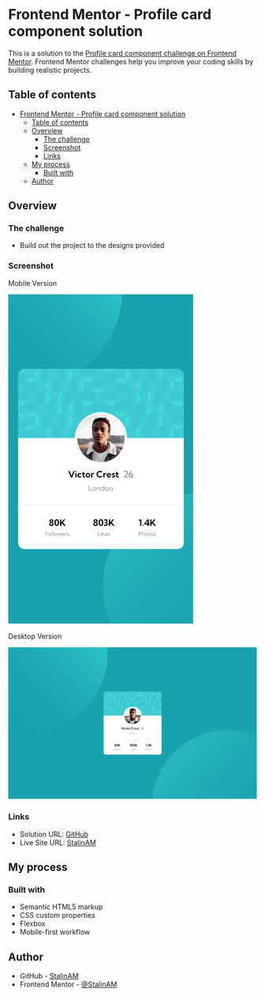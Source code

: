 # Frontend Mentor - Profile card component solution

This is a solution to the [Profile card component challenge on Frontend Mentor](https://www.frontendmentor.io/challenges/profile-card-component-cfArpWshJ). Frontend Mentor challenges help you improve your coding skills by building realistic projects. 

## Table of contents

- [Frontend Mentor - Profile card component solution](#frontend-mentor---profile-card-component-solution)
  - [Table of contents](#table-of-contents)
  - [Overview](#overview)
    - [The challenge](#the-challenge)
    - [Screenshot](#screenshot)
    - [Links](#links)
  - [My process](#my-process)
    - [Built with](#built-with)
  - [Author](#author)

## Overview

### The challenge

- Build out the project to the designs provided

### Screenshot

Mobile Version

![](./images/screenshot.png)

Desktop Version

![](./images/screenshot1.png)

### Links

- Solution URL: [GitHub](https://github.com/StalinAM/profile-card.git)
- Live Site URL: [StalinAM](https://stalinam.github.io/profile-card/)

## My process

### Built with

- Semantic HTML5 markup
- CSS custom properties
- Flexbox
- Mobile-first workflow

## Author

- GitHub - [StalinAM](https://github.com/StalinAM)
- Frontend Mentor - [@StalinAM](https://www.frontendmentor.io/profile/StalinAM)

